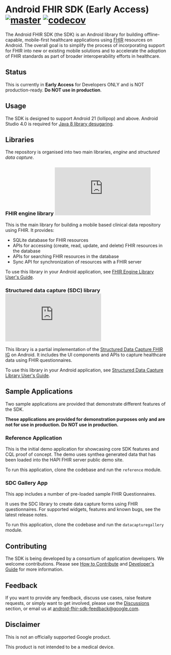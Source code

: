 # Android FHIR SDK (Early Access) [![master](https://github.com/google/android-fhir/workflows/CI/badge.svg?branch=master)](https://github.com/google/android-fhir/actions?query=workflow%3ACI) [![codecov](https://codecov.io/gh/google/android-fhir/branch/master/graph/badge.svg?token=PDSC4WRDTQ)](https://codecov.io/gh/google/android-fhir/branch/master)
The Android FHIR SDK (the SDK) is an Android library for building offline-capable, mobile-first
healthcare applications using [FHIR](https://www.hl7.org/fhir/) resources on Android. The overall
goal is to simplify the process of incorporating support for FHIR into new or existing mobile
solutions and to accelerate the adoption of FHIR standards as part of broader interoperability
efforts in healthcare.

## Status
This is currently in **Early Access** for Developers ONLY and is NOT production-ready. **Do NOT use
in production**.

## Usage 
The SDK is designed to support Android 21 (lollipop) and above. Android Studio 4.0 is required for
[Java 8 library desugaring](https://developer.android.com/studio/preview/features#j8-desugar).

## Libraries
The repository is organised into two main libraries, *engine* and *structured data capture*.

### FHIR engine library  [![Google Maven](https://badgen.net/maven/v/metadata-url/dl.google.com/dl/android/maven2/com/google/android/fhir/engine/maven-metadata.xml)](https://maven.google.com/web/index.html?#com.google.android.fhir:engine)
This is the main library for building a mobile based clinical data repository using FHIR. It
provides:
- SQLite database for FHIR resources
- APIs for accessing (create, read, update, and delete) FHIR resources in the database
- APIs for searching FHIR resources in the database
- Sync API for synchronization of resources with a FHIR server

To use this library in your Android application, see [FHIR Engine Library User's Guide](https://github.com/google/android-fhir/wiki/FHIR-Engine-Library-User's-Guide).

### Structured data capture (SDC) library  [![Google Maven](https://badgen.net/maven/v/metadata-url/dl.google.com/dl/android/maven2/com/google/android/fhir/data-capture/maven-metadata.xml)](https://maven.google.com/web/index.html?#com.google.android.fhir:data-capture)
This library is a partial implementation of the
[Structured Data Capture FHIR IG](http://build.fhir.org/ig/HL7/sdc/) on Android. It includes the UI
components and APIs to capture healthcare data using FHIR questionnaires. 

To use this library in your Android application, see 
[Structured Data Capture Library User's Guide](https://github.com/google/android-fhir/wiki/Structured-Data-Capture-Library-User's-Guide).

## Sample Applications
Two sample applications are provided that demonstrate different features of the SDK. 

**These applications are provided for demonstration purposes only and are not for use in production.
Do NOT use in production.**

### Reference Application
This is the initial demo application for showcasing core SDK features and CQL proof of concept. The
demo uses synthea generated data that has been loaded into the HAPI FHIR server public demo site.

To run this application, clone the codebase and run the `reference` module. 

### SDC Gallery App
This app includes a number of pre-loaded sample FHIR Questionnaires. 

It uses the SDC library to create data capture forms using FHIR questionnaires. For supported
widgets, features and known bugs, see the latest release notes.

To run this application, clone the codebase and run the `datacapturegallery` module. 

## Contributing
The SDK is being developed by a consortium of application developers. We welcome contributions.
Please see
[How to Contribute](https://github.com/google/android-fhir/blob/master/docs/contributing.md) and
[Developer's Guide](https://github.com/google/android-fhir/wiki/Developer's-Guide) for more
information.

## Feedback
If you want to provide any feedback, discuss use cases, raise feature requests, or simply want to
get involved, please use the [Discussions](https://github.com/google/android-fhir/discussions)
section, or email us at <android-fhir-sdk-feedback@google.com>.

## Disclaimer
This is not an officially supported Google product.

This product is not intended to be a medical device.
